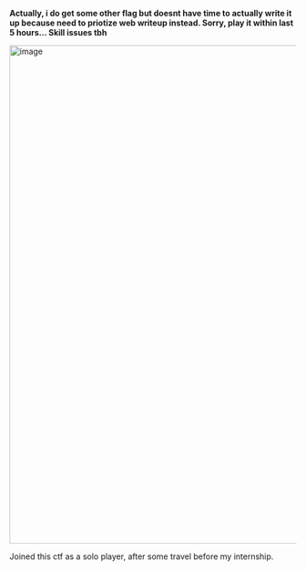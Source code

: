 **Actually, i do get some other flag but doesnt have time to actually write it up because need to priotize web writeup instead. Sorry, play it within last 5 hours... Skill issues tbh**

<img width="906" height="874" alt="image" src="https://github.com/user-attachments/assets/67eccd09-9959-45c9-a066-ba2b801fe6f5" />

Joined this ctf as a solo player, after some travel before my internship.
